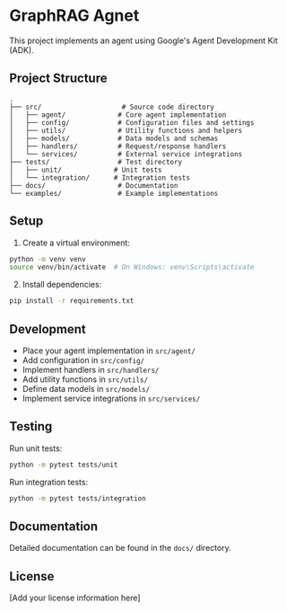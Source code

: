 # GraphRAG Agnet

This project implements an agent using Google's Agent Development Kit (ADK).

## Project Structure

```
.
├── src/                    # Source code directory
│   ├── agent/             # Core agent implementation
│   ├── config/            # Configuration files and settings
│   ├── utils/             # Utility functions and helpers
│   ├── models/            # Data models and schemas
│   ├── handlers/          # Request/response handlers
│   └── services/          # External service integrations
├── tests/                 # Test directory
│   ├── unit/             # Unit tests
│   └── integration/      # Integration tests
├── docs/                  # Documentation
└── examples/              # Example implementations
```

## Setup

1. Create a virtual environment:
```bash
python -m venv venv
source venv/bin/activate  # On Windows: venv\Scripts\activate
```

2. Install dependencies:
```bash
pip install -r requirements.txt
```

## Development

- Place your agent implementation in `src/agent/`
- Add configuration in `src/config/`
- Implement handlers in `src/handlers/`
- Add utility functions in `src/utils/`
- Define data models in `src/models/`
- Implement service integrations in `src/services/`

## Testing

Run unit tests:
```bash
python -m pytest tests/unit
```

Run integration tests:
```bash
python -m pytest tests/integration
```

## Documentation

Detailed documentation can be found in the `docs/` directory.

## License

[Add your license information here]
